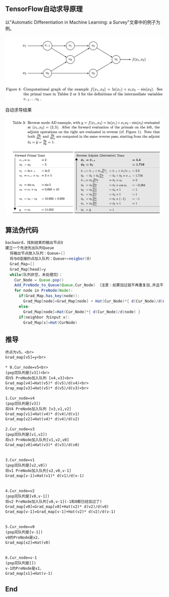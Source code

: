 TensorFlow自动求导原理
-------
以"Automatic Differentiation in Machine Learning: a Survey"文章中的例子为例。

![autodiff](https://github.com/caohao2008/tensorflow_autodiff/blob/master/autodiff_1.png)

自动求导结果

![autodiff2](https://github.com/caohao2008/tensorflow_autodiff/blob/master/autodiff_2.png)

算法伪代码<br>
---------
```JAVA
backward，找到结束的输出节点O
建立一个先进先出队列Queue
  将输出节点放入队列：Queue=[]
  将与O连接的点加入队列：Queue+=neigbor(O)
  Grad_Map=[]
  Grad_Map[head]=y
  while(队列非空，未处理完）：
    Cur_Node = Queue.pop()
    Add_PreNode_to_Queue(Queue,Cur_Node) （注意：如果加过就不再重复加,并且不为input）
    for node in PreNode(Node):
      if(Grad_Map.has_key(node)):
        Grad_Map[node]=Grad_Map[node] + Hat(Cur_Node)*{ d(Cur_Node)/d(node) }
      else:
        Grad_Map[node]=Hat(Cur_Node)*{ d(Cur_Node)/d(node) }
      if(neighbor 为input x):
        Grad_Map[x]=Hat(CurNode)

```

推导<br>
----------
```Text
终点为v5。<br>
Grad_map[v5]=y<br>

* 0.Cur_node=v5<br>
(pop完队列是[v3])<br>
将V5 PreNode加入队列 [v4,v3]<br>
Grad_map[v4]=Hat(v5)* d(v5)/d(v4)<br>
Grap_map[v3]=Hat(v5)* d(v5)/d(v3)<br>

1.Cur_node=v4
(pop完队列是[v3])
将V4 PreNode加入队列 [v3,v1,v2]
Grad_map[v1]=Hat(v4)* d(v4)/d(v1)
Grad_map[v2]=Hat(v4)* d(v4)/d(v2)

2.Cur_node=v3
(pop完队列是[v1,v2])
将v3 PreNode加入队列[v1,v2,v0]
Grad_map[v0]=Hat(v3)* d(v3)/d(v0)


3.Cur_node=v1
(pop完队列是[v2,v0])
将v1 PreNode加入队列[v2,v0,v-1]
Grad_map[v-1]=Hat(v1)* d(v1)/d(v-1)


4.Cur_node=v2
(pop完队列是[v0,v-1])
将v2 PreNode加入队列[v0,v-1](-1和0都已经加过了)
Grad_map[v0]=Grad_map[v0]+Hat(v2)* d(v2)/d(v0)
Grad_map[v-1]=Grad_map[v-1]+Hat(v2)* d(v2)/d(v-1)


5.Cur_node=v0
(pop完队列是[v-1])
v0的PreNode是x2，
Grad_map[x2]=Hat(v0)


6.Cur_node=v-1
(pop完队列是[])
v-1的PreNode是x1，
Grad_map[x1]=Hat(v-1)
```

End
------
